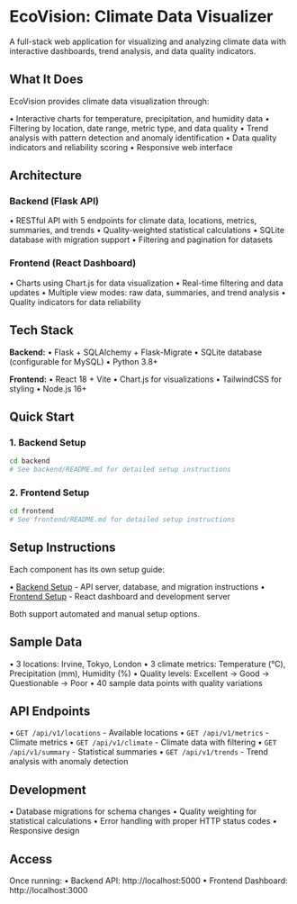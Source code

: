 # EcoVision: Climate Data Visualizer

A full-stack web application for visualizing and analyzing climate data with interactive dashboards, trend analysis, and data quality indicators.

## What It Does

EcoVision provides climate data visualization through:

• Interactive charts for temperature, precipitation, and humidity data
• Filtering by location, date range, metric type, and data quality
• Trend analysis with pattern detection and anomaly identification
• Data quality indicators and reliability scoring
• Responsive web interface

## Architecture

### Backend (Flask API)
• RESTful API with 5 endpoints for climate data, locations, metrics, summaries, and trends
• Quality-weighted statistical calculations
• SQLite database with migration support
• Filtering and pagination for datasets

### Frontend (React Dashboard)
• Charts using Chart.js for data visualization
• Real-time filtering and data updates
• Multiple view modes: raw data, summaries, and trend analysis
• Quality indicators for data reliability

## Tech Stack

**Backend:**
• Flask + SQLAlchemy + Flask-Migrate
• SQLite database (configurable for MySQL)
• Python 3.8+

**Frontend:**
• React 18 + Vite
• Chart.js for visualizations
• TailwindCSS for styling
• Node.js 16+

## Quick Start

### 1. Backend Setup
```bash
cd backend
# See backend/README.md for detailed setup instructions
```

### 2. Frontend Setup  
```bash
cd frontend
# See frontend/README.md for detailed setup instructions
```

## Setup Instructions

Each component has its own setup guide:

• [Backend Setup](backend/README.md) - API server, database, and migration instructions
• [Frontend Setup](frontend/README.md) - React dashboard and development server

Both support automated and manual setup options.

## Sample Data

• 3 locations: Irvine, Tokyo, London
• 3 climate metrics: Temperature (°C), Precipitation (mm), Humidity (%)
• Quality levels: Excellent → Good → Questionable → Poor
• 40 sample data points with quality variations

## API Endpoints

• `GET /api/v1/locations` - Available locations
• `GET /api/v1/metrics` - Climate metrics
• `GET /api/v1/climate` - Climate data with filtering
• `GET /api/v1/summary` - Statistical summaries
• `GET /api/v1/trends` - Trend analysis with anomaly detection

## Development

• Database migrations for schema changes
• Quality weighting for statistical calculations
• Error handling with proper HTTP status codes
• Responsive design

## Access

Once running:
• Backend API: http://localhost:5000
• Frontend Dashboard: http://localhost:3000 